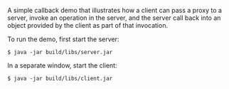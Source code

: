 A simple callback demo that illustrates how a client can pass a proxy
to a server, invoke an operation in the server, and the server call
back into an object provided by the client as part of that invocation.

To run the demo, first start the server:

    $ java -jar build/libs/server.jar

In a separate window, start the client:

    $ java -jar build/libs/client.jar
